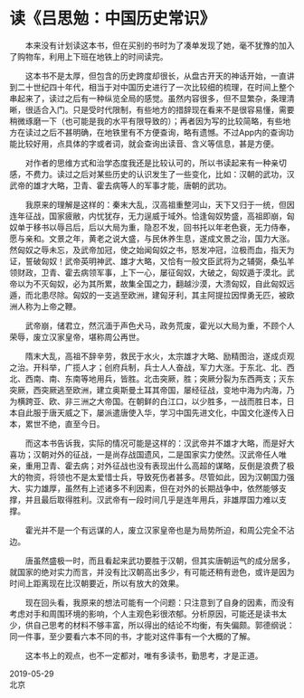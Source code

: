 # 读《吕思勉：中国历史常识》
　　本来没有计划读这本书，但在买别的书时为了凑单发现了她，毫不犹豫的加入了购物车，利用上下班在地铁上的时间读完。

　　这本书不是太厚，但包含的历史跨度却很长，从盘古开天的神话开始，一直讲到二十世纪四十年代，相当于对中国历史进行了一次比较细的梳理，在时间上整个串起来了，读过之后有一种纵览全局的感觉。虽然内容很多，但不显繁杂，条理清晰，很适合入门。只是受时代限制，有些地方的措辞现在看来不是很容易懂，需要稍微琢磨一下（也可能是我的水平有限导致的）；再者因为写的比较简略，有些地方在读过之后不甚明确，在地铁里有不方便查询，略有遗憾。不过App内的查询功能比较好用，点具体的字或者词，就会查询出读音、含义等信息，甚是方便。

　　对作者的思维方式和治学态度我还是比较认可的，所以书读起来有一种亲切感，不费力。读过之后对某些历史的认识发生了一些变化，比如：汉朝的武功，汉武帝的雄才大略，卫青、霍去病等人的军事才能，唐朝的武功。

　　我原来的理解是这样的：秦末大乱，汉高祖重整河山，天下又归于一统，但因连年征战，国家疲敝，内忧犹存，无力逞威于域外。恰逢匈奴势盛，高祖即崩，匈奴单于移书以辱吕后，后以大局为重，隐忍不发，回书托以年老色衰，无力侍奉，愿与亲和。文景之年，黄老之说大盛，与民休养生息，遂成文景之治，国力大涨。然匈奴之辱未忘，及武帝加冠，使之始闻匈奴之书，怒发冲冠，泣极而血，指天为证，誓破匈奴！武帝英明神武、雄才大略，又恰有一般文臣武将为之辅弼，桑弘羊领财政，卫青、霍去病领军事，上下一心，屡征匈奴，大破之，匈奴遁于漠北。武帝以为不灭匈奴，必为其所累，故集全国之力，翻越沙漠，大溃匈奴，自此匈奴远遁，而北患尽除。匈奴的一支逃至欧洲，建匈牙利，其主阿提拉因悍勇无匹，被欧洲人称为上帝之鞭。

　　武帝崩，储君立，然沉湎于声色犬马，政务荒废，霍光以大局为重，不顾个人荣辱，废立汉家皇帝，堪称周公再世。

　　隋末大乱，高祖不辞辛劳，救民于水火，太宗雄才大略、励精图治，遂成贞观之治。开科举，广揽人才；创府兵制，兵士人人奋战，军力大涨。于东北、北、西北、西南、南、东南等地用兵，皆胜。北击突厥，胜；突厥分裂为东西两支；灭东突厥，西突厥逃至欧洲，建立奥斯曼土耳其帝国，屡经征战，变地中海为内海，乃为横跨亚、欧、非三洲之大帝国。在朝鲜的白江口，以少胜多，一战而胜日本，日本自此服于唐天威之下，屡派遣唐使入华，学习中国先进文化，中国文化遂传入日本，累世不绝，直至今日。

　　而这本书告诉我，实际的情况可能是这样的：汉武帝并不雄才大略，而是好大喜功；汉朝对外的征战，一是尚存战国遗风，二是国家实力使然。汉武帝任人唯亲，重用卫青、霍去病；对外征战也没有表现出什么高超的谋略，反倒是浪费了极大的物资，将领也不是太爱惜士兵，导致死伤者甚多。尽管如此，因为汉朝国力强大、实力雄厚，虽然有上述诸多不利因素，但在对外的长期战争中，依然能够支撑，并且最后取得胜利。汉武帝有一段时间几乎是连年用兵，非雄厚国力难以支撑。

　　霍光并不是一个有远谋的人，废立汉家皇帝也是为局势所迫，和周公完全不沾边。

　　唐虽然盛极一时，而且看起来武功要胜于汉朝，但其实唐朝运气的成分居多，就国家的绝对实力而言，并没有比汉朝高出多少，有可能还稍有逊色，或许是因为时间上距离现在比汉朝要近，所以有放大的效果。

　　现在回头看，我原来的想法可能有一个问题：只注意到了自身的因素，而没有考虑对手和周围环境的影响，个人主观色彩很浓郁。分析原因，可能还是读书太少，供自己思考的材料不够丰富，所以得出的结论不均衡，有失偏颇。郭德纲说：同一件事，至少要看六本不同的书，才能对这件事有一个大概的了解。

　　这本书上的观点，也不一定都对，唯有多读书，勤思考，才是正道。

2019-05-29  
北京
